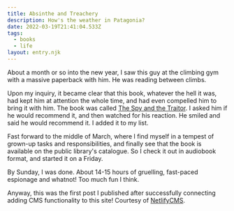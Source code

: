 ```yaml
---
title: Absinthe and Treachery
description: How's the weather in Patagonia?
date: 2022-03-19T21:41:04.533Z
tags:
  - books
  - life
layout: entry.njk
---
```

About a month or so into the new year, I saw this guy at the climbing gym with a massive paperback with him. He was reading between climbs.

Upon my inquiry, it became clear that this book, whatever the hell it was, had kept him at attention the whole time, and had even compelled him to bring it with him. The book was called [The Spy and the Traitor](/https://www.goodreads.com/book/show/37542581-the-spy-and-the-traitor). I asked him if he would recommend it, and then watched for his reaction. He smiled and said he would recommend it. I added it to my list.

Fast forward to the middle of March, where I find myself in a tempest of grown-up tasks and responsibilities, and finally see that the book is available on the public library's catalogue. So I check it out in audiobook format, and started it on a Friday.

By Sunday, I was done. About 14-15 hours of gruelling, fast-paced espionage and whatnot! Too much fun I think.

Anyway, this was the first post I published after successfully connecting adding CMS functionality to this site! Courtesy of [NetlifyCMS](/netlifycms.org).